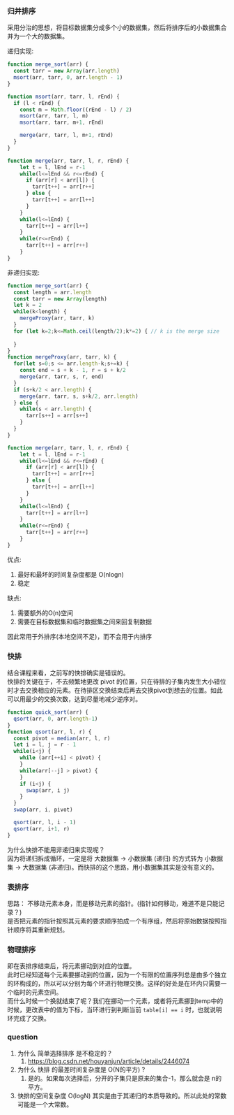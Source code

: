 ### 归并排序
采用分治的思想，将目标数据集分成多个小的数据集，然后将排序后的小数据集合并为一个大的数据集。  

递归实现:
```javascript
function merge_sort(arr) {
  const tarr = new Array(arr.length)
  msort(arr, tarr, 0, arr.length - 1)
}

function msort(arr, tarr, l, rEnd) {
  if (l < rEnd) {
    const m = Math.floor((rEnd - l) / 2)
    msort(arr, tarr, l, m)
    msort(arr, tarr, m+1, rEnd)

    merge(arr, tarr, l, m+1, rEnd)
  }
}

function merge(arr, tarr, l, r, rEnd) {
    let t = l, lEnd = r-1
    while(l<=lEnd && r<=rEnd) {
      if (arr[r] < arr[l]) {
        tarr[t++] = arr[r++]
      } else {
        tarr[t++] = arr[l++]
      }
    }
    while(l<=lEnd) {
      tarr[t++] = arr[l++]
    }
    while(r<=rEnd) {
      tarr[t++] = arr[r++]
    }
}
```

非递归实现: 
```javascript
function merge_sort(arr) {
  const length = arr.length
  const tarr = new Array(length)
  let k = 2
  while(k<length) {
    mergeProxy(arr, tarr, k)
  }
  for (let k=2;k<=Math.ceil(length/2);k*=2) { // k is the merge size
    
  }
}
function mergeProxy(arr, tarr, k) {
  for(let s=0;s <= arr.length-k;s+=k) {
    const end = s + k - 1, r = s + k/2
    merge(arr, tarr, s, r, end)
  }
  if (s+k/2 < arr.length) {
    merge(arr, tarr, s, s+k/2, arr.length)
  } else {
    while(s < arr.length) {
      tarr[s++] = arr[s++]
    }
  }
}

function merge(arr, tarr, l, r, rEnd) {
    let t = l, lEnd = r-1
    while(l<=lEnd && r<=rEnd) {
      if (arr[r] < arr[l]) {
        tarr[t++] = arr[r++]
      } else {
        tarr[t++] = arr[l++]
      }
    }
    while(l<=lEnd) {
      tarr[t++] = arr[l++]
    }
    while(r<=rEnd) {
      tarr[t++] = arr[r++]
    }
}
```

优点:
1. 最好和最坏的时间复杂度都是 O(nlogn)
2. 稳定

缺点:
1. 需要额外的O(n)空间
2. 需要在目标数据集和临时数据集之间来回复制数据

因此常用于外排序(本地空间不足)，而不会用于内排序


### 快排
结合课程来看，之前写的快排确实是错误的。  
快排的关键在于，不去频繁地更改 pivot 的位置，只在待排的子集内发生大小错位时才去交换相应的元素。在待排区交换结束后再去交换pivot到想去的位置。如此可以用最少的交换次数，达到尽量地减少逆序对。  

```javascript
function quick_sort(arr) {
  qsort(arr, 0, arr.length-1)
}
function qsort(arr, l, r) {
  const pivot = median(arr, l, r)
  let i = l, j = r - 1
  while(i<j) {
    while (arr[++i] < pivot) {
    }
    while(arr[--j] > pivot) {
    }
    if (i<j) {
      swap(arr, i j)
    }
  }
  swap(arr, i, pivot)

  qsort(arr, l, i - 1)
  qsort(arr, i+1, r)
}
```

为什么快排不能用非递归来实现呢？  
因为将递归拆成循环，一定是将 大数据集 -> 小数据集 (递归) 的方式转为 小数据集 -> 大数据集 (非递归)。而快排的这个思路，用小数据集其实是没有意义的。  

### 表排序
思路：
不移动元素本身，而是移动元素的指针。(指针如何移动，难道不是只能记录？)  
是否把元素的指针按照其元素的要求顺序拍成一个有序组，然后将原始数据按照指针顺序将其重新规划。  


### 物理排序
即在表排序结束后，将元素挪动到对应的位置。  
此时已经知道每个元素要挪动到的位置，因为一个有限的位置序列总是由多个独立的环构成的，所以可以分别为每个环进行物理交换。这样的好处是在环内只需要一个临时的元素空间。  
而什么时候一个换就结束了呢？我们在挪动一个元素，或者将元素挪到temp中的时候，更改表中的值为下标，当环进行到判断当前 `table[i] == i` 时，也就说明环完成了交换。  

### question
1. 为什么 简单选择排序 是不稳定的？
    1. https://blog.csdn.net/houyanjun/article/details/2446074
2. 为什么 快排 的最差时间复杂度是  O(N的平方) ? 
    1. 是的。如果每次选择后，分开的子集只是原来的集合-1，那么就会是 n的平方。
3. 快排的空间复杂度 O(logN) 其实是由于其递归的本质导致的。所以此处的常数可能是一个大常数。